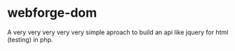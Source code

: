 webforge-dom
============

A very very very very very simple aproach to build an api like jquery for html (testing) in php.
